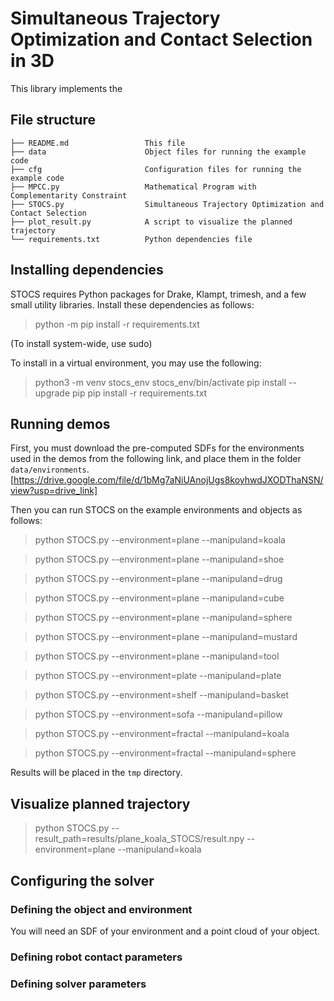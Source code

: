 # Simultaneous Trajectory Optimization and Contact Selection in 3D

This library implements the 

## File structure

```
├── README.md                 This file
├── data                      Object files for running the example code
├── cfg                       Configuration files for running the example code
├── MPCC.py                   Mathematical Program with Complementarity Constraint
├── STOCS.py                  Simultaneous Trajectory Optimization and Contact Selection
├── plot_result.py            A script to visualize the planned trajectory
└── requirements.txt          Python dependencies file
```
## Installing dependencies

STOCS requires Python packages for Drake, Klampt, trimesh, and a few small utility libraries.  Install these dependencies as follows:

> python -m pip install -r requirements.txt

(To install system-wide, use sudo)

To install in a virtual environment, you may use the following:

> python3 -m venv stocs_env
> stocs_env/bin/activate
> pip install --upgrade pip
> pip install -r requirements.txt


## Running demos

First, you must download the pre-computed SDFs for the environments used in the demos from the following link, and place them in the folder `data/environments`.
[https://drive.google.com/file/d/1bMg7aNiUAnojUgs8koyhwdJXODThaNSN/view?usp=drive_link]

Then you can run STOCS on the example environments and objects as follows:

> python STOCS.py --environment=plane --manipuland=koala

> python STOCS.py --environment=plane --manipuland=shoe

> python STOCS.py --environment=plane --manipuland=drug

> python STOCS.py --environment=plane --manipuland=cube

> python STOCS.py --environment=plane --manipuland=sphere

> python STOCS.py --environment=plane --manipuland=mustard

> python STOCS.py --environment=plane --manipuland=tool

> python STOCS.py --environment=plate --manipuland=plate

> python STOCS.py --environment=shelf --manipuland=basket

> python STOCS.py --environment=sofa --manipuland=pillow

> python STOCS.py --environment=fractal --manipuland=koala

> python STOCS.py --environment=fractal --manipuland=sphere

Results will be placed in the `tmp` directory.

## Visualize planned trajectory
> python STOCS.py --result_path=results/plane_koala_STOCS/result.npy --environment=plane --manipuland=koala

## Configuring the solver

### Defining the object and environment

You will need an SDF of your environment and a point cloud of your object.

### Defining robot contact parameters

### Defining solver parameters
